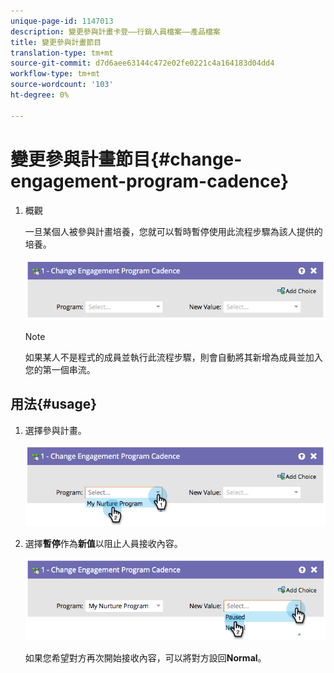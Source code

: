 ```yaml
---
unique-page-id: 1147013
description: 變更參與計畫卡登——行銷人員檔案——產品檔案
title: 變更參與計畫節目
translation-type: tm+mt
source-git-commit: d7d6aee63144c472e02fe0221c4a164183d04dd4
workflow-type: tm+mt
source-wordcount: '103'
ht-degree: 0%

---
```



# 變更參與計畫節目{#change-engagement-program-cadence}

1. 概觀

   一旦某個人被參與計畫培養，您就可以暫時暫停使用此流程步驟為該人提供的培養。

   ![](assets/image2014-9-22-14-3a48-3a53.png)

   >[!NOTE]
   >
   >如果某人不是程式的成員並執行此流程步驟，則會自動將其新增為成員並加入您的第一個串流。

## 用法{#usage}

1. 選擇參與計畫。

   ![](assets/image2014-9-22-14-3a49-3a27.png)

1. 選擇&#x200B;**暫停**&#x200B;作為&#x200B;**新值**&#x200B;以阻止人員接收內容。

   ![](assets/image2014-9-22-14-3a49-3a31.png)

   如果您希望對方再次開始接收內容，可以將對方設回&#x200B;**Normal**。

